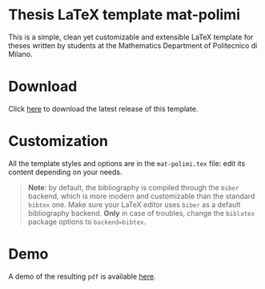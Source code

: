 # Thesis LaTeX template mat-polimi
This is a simple, clean yet customizable and extensible LaTeX template for
theses written by students at the Mathematics Department of Politecnico di Milano.

# Download
Click [here](https://github.com/elauksap/latex-thesis-mat-polimi/archive/master.zip)
to download the latest release of this template.

# Customization
All the template styles and options are in the `mat-polimi.tex` file:
edit its content depending on your needs.

> **Note**: by default, the bibliography is compiled through the `biber` backend,
> which is more modern and customizable than the standard `bibtex` one.
> Make sure your LaTeX editor uses `biber` as a default bibliography backend.
> **Only** in case of troubles, change the `biblatex` package options to `backend=bibtex`.

# Demo
A demo of the resulting `pdf` is available [here](thesis.pdf).
